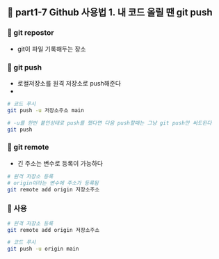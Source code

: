 ## 🚀 part1-7 Github 사용법 1. 내 코드 올릴 땐 git push
### 🔹 git repostor
- git이 파일 기록해두는 장소

### 🔹 git push
- 로컬저장소를 원격 저장소로 push해준다
- 
```bash
# 코드 푸시
git push -u 저장소주소 main

# -u를 한번 붙인상태로 push를 했다면 다음 push할때는 그냥 git push만 써도된다
git push
```

### 🔹 git remote
- 긴 주소는 변수로 등록이 가능하다
```bash
# 원격 저장소 등록
# origin이라는 변수에 주소가 등록됨
git remote add origin 저장소주소
```

### 🔹 사용
```bash
# 원격 저장소 등록
git remote add origin 저장소주소

# 코드 푸시
git push -u origin main
```
